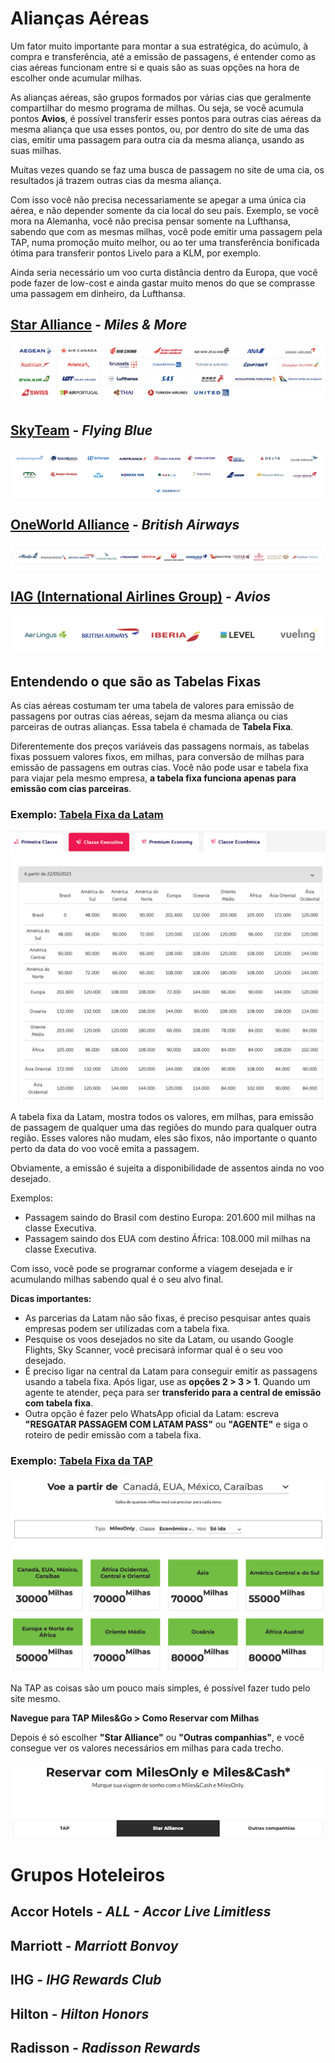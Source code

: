 # Alianças Aéreas

Um fator muito importante para montar a sua estratégica, do acúmulo, à compra e transferência, até a emissão de passagens, 
é entender como as cias aéreas funcionam entre si e quais são as suas opções na hora de escolher onde acumular milhas.

As alianças aéreas, são grupos formados por várias cias que geralmente compartilhar do mesmo programa de milhas.
Ou seja, se você acumula pontos **Avios**, é possível transferir esses pontos para outras cias aéreas da mesma aliança que usa esses pontos, 
ou, por dentro do site de uma das cias, emitir uma passagem para outra cia da mesma aliança, usando as suas milhas.

Muitas vezes quando se faz uma busca de passagem no site de uma cia, os resultados já trazem outras cias da mesma aliança.

Com isso você não precisa necessariamente se apegar a uma única cia aérea, e não depender somente da cia local do seu país.
Exemplo, se você mora na Alemanha, você não precisa pensar somente na Lufthansa, sabendo que com as mesmas milhas, 
você pode emitir uma passagem pela TAP, numa promoção muito melhor, ou ao ter uma transferência bonificada ótima para 
transferir pontos Livelo para a KLM, por exemplo.

Ainda seria necessário um voo curta distância dentro da Europa, que você pode fazer de low-cost e ainda gastar muito menos 
do que se comprasse uma passagem em dinheiro, da Lufthansa.


## [Star Alliance](https://www.staralliance.com) - _Miles & More_

<img alt="Star Alliance members" src="images/star-alliance-members.png"/>


## [SkyTeam](https://www.skyteam.com) - _Flying Blue_

<img alt="Sky Team members" src="images/sky-team-members.png"/>


## [OneWorld Alliance](https://www.oneworld.com) - _British Airways_

<img alt="Tela de compra de milhas da FlyingBlue" src="images/one-world-members.png"/>


## [IAG (International Airlines Group)](https://www.iairgroup.com/) - _Avios_

<img alt="IAG members" src="images/iag-members.png"/>


## Entendendo o que são as Tabelas Fixas 

As cias aéreas costumam ter uma tabela de valores para emissão de passagens por outras cias aéreas, sejam da mesma aliança 
ou cias parceiras de outras alianças. Essa tabela é chamada de **Tabela Fixa**.

Diferentemente dos preços variáveis das passagens normais, as tabelas fixas possuem valores fixos, em milhas, para conversão 
de milhas para emissão de passagens em outras cias. Você não pode usar e tabela fixa para viajar pela mesmo empresa, **a 
tabela fixa funciona apenas para emissão com cias parceiras**.

### Exemplo: [Tabela Fixa da Latam](https://latampass.latam.com/pt_br/viagem/usar-pontos-para-voar/regras-de-resgate/latam/classe-economica)

<img alt="tabela fica latam" src="images/tabela-fixa-latam.png"/>

A tabela fixa da Latam, mostra todos os valores, em milhas, para emissão de passagem de qualquer uma das regiões do mundo 
para qualquer outra região. Esses valores não mudam, eles são fixos, não importante o quanto perto da data do voo você emita a passagem.

Obviamente, a emissão é sujeita a disponibilidade de assentos ainda no voo desejado.

Exemplos:

- Passagem saindo do Brasil com destino Europa: 201.600 mil milhas na classe Executiva.
- Passagem saindo dos EUA com destino África: 108.000 mil milhas na classe Executiva.

Com isso, você pode se programar conforme a viagem desejada e ir acumulando milhas sabendo qual é o seu alvo final.

**Dicas importantes:**

- As parcerias da Latam não são fixas, é preciso pesquisar antes quais empresas podem ser utilizadas com a tabela fixa.
- Pesquise os voos desejados no site da Latam, ou usando Google Flights, Sky Scanner, você precisará informar qual é o seu voo desejado.
- É preciso ligar na central da Latam para conseguir emitir as passagens usando a tabela fixa. Após ligar, use as **opções 2 > 3 > 1**. Quando um agente te atender, peça para ser **transferido para a central de emissão com tabela fixa**.
- Outra opção é fazer pelo WhatsApp oficial da Latam: escreva **"RESGATAR PASSAGEM COM LATAM PASS"** ou **"AGENTE"** e siga o roteiro de pedir emissão com a tabela fixa.


### Exemplo: [Tabela Fixa da TAP](https://www.flytap.com/pt-br/miles-and-go/utilizar-milhas/comprar-bilhete)

<img alt="tabela fica TAP" src="images/tabela-fixa-tap.png"/>

Na TAP as coisas são um pouco mais simples, é possível fazer tudo pelo site mesmo.

**Navegue para TAP Miles&Go > Como Reservar com Milhas**

Depois é só escolher **"Star Alliance"** ou **"Outras companhias"**, e você consegue ver os valores necessários em milhas para cada trecho.

<img alt="TAP escolha grupo" src="images/tap-seleciona-grupo.png"/>


# Grupos Hoteleiros


## Accor Hotels - _ALL - Accor Live Limitless_


## Marriott - _Marriott Bonvoy_


## IHG - _IHG Rewards Club_


## Hilton - _Hilton Honors_


## Radisson - _Radisson Rewards_

